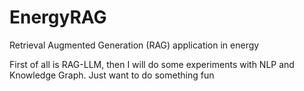 # EnergyRAG
Retrieval Augmented Generation (RAG) application in energy

First of all is RAG-LLM, then I will do some experiments with NLP and Knowledge Graph. Just want to do something fun
